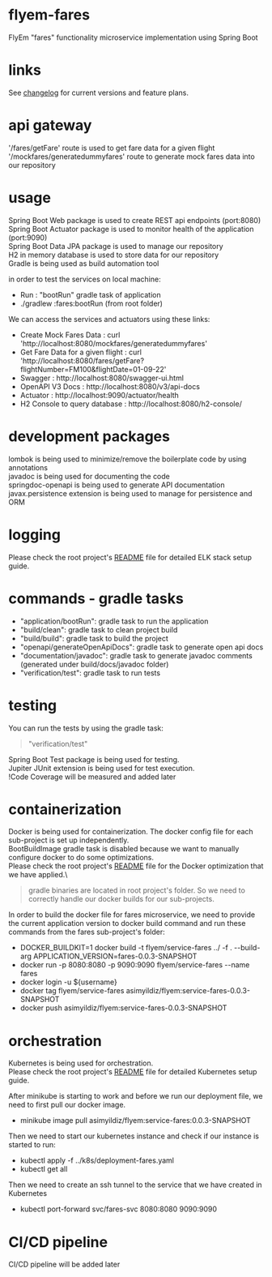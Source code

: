 # flyem-fares
FlyEm "fares" functionality microservice implementation using Spring Boot

# links
See [changelog](./CHANGELOG.md) for current versions and feature plans.

# api gateway
'/fares/getFare' route is used to get fare data for a given flight\
'/mockfares/generatedummyfares' route to generate mock fares data into our repository

# usage
Spring Boot Web package is used to create REST api endpoints (port:8080)\
Spring Boot Actuator package is used to monitor health of the application (port:9090)\
Spring Boot Data JPA package is used to manage our repository\
H2 in memory database is used to store data for our repository\
Gradle is being used as build automation tool

in order to test the services on local machine:
- Run : "bootRun" gradle task of application 
- ./gradlew :fares:bootRun  (from root folder)

We can access the services and actuators using these links:
- Create Mock Fares Data : curl 'http://localhost:8080/mockfares/generatedummyfares'
- Get Fare Data for a given flight : curl 'http://localhost:8080/fares/getFare?flightNumber=FM100&flightDate=01-09-22'
- Swagger : http://localhost:8080/swagger-ui.html
- OpenAPI V3 Docs : http://localhost:8080/v3/api-docs
- Actuator : http://localhost:9090/actuator/health
- H2 Console to query database : http://localhost:8080/h2-console/

# development packages
lombok is being used to minimize/remove the boilerplate code by using annotations\
javadoc is being used for documenting the code\
springdoc-openapi is being used to generate API documentation\
javax.persistence extension is being used to manage for persistence and ORM

# logging
Please check the root project's [README](../README.md) file for detailed ELK stack setup guide.

# commands - gradle tasks
- "application/bootRun": gradle task to run the application
- "build/clean": gradle task to clean project build
- "build/build": gradle task to build the project
- "openapi/generateOpenApiDocs": gradle task to generate open api docs
- "documentation/javadoc": gradle task to generate javadoc comments (generated under build/docs/javadoc folder)
- "verification/test": gradle task to run tests 

# testing
You can run the tests by using the gradle task:
> "verification/test"

Spring Boot Test package is being used for testing.\
Jupiter JUnit extension is being used for test execution.\
!Code Coverage will be measured and added later

# containerization
Docker is being used for containerization. The docker config file for each sub-project is set up independently.\
BootBuildImage gradle task is disabled because we want to manually configure docker to do some optimizations.\
Please check the root project's [README](../README.md) file for the Docker optimization that we have applied.\

> gradle binaries are located in root project's folder. So we need to correctly handle our docker builds for our sub-projects.

In order to build the docker file for fares microservice, we need to provide the current application version to docker build command and run these commands from the fares sub-project's folder:
- DOCKER_BUILDKIT=1 docker build -t flyem/service-fares ../ -f . --build-arg APPLICATION_VERSION=fares-0.0.3-SNAPSHOT
- docker run -p 8080:8080 -p 9090:9090 flyem/service-fares --name fares
- docker login -u ${username}
- docker tag flyem/service-fares asimyildiz/flyem:service-fares-0.0.3-SNAPSHOT
- docker push asimyildiz/flyem:service-fares-0.0.3-SNAPSHOT

# orchestration
Kubernetes is being used for orchestration.\
Please check the root project's [README](../README.md) file for detailed Kubernetes setup guide.

After minikube is starting to work and before we run our deployment file, we need to first pull our docker image.
- minikube image pull asimyildiz/flyem:service-fares:0.0.3-SNAPSHOT

Then we need to start our kubernetes instance and check if our instance is started to run:
- kubectl apply -f ../k8s/deployment-fares.yaml
- kubectl get all

Then we need to create an ssh tunnel to the service that we have created in Kubernetes
- kubectl port-forward svc/fares-svc 8080:8080 9090:9090

# CI/CD pipeline
CI/CD pipeline will be added later

